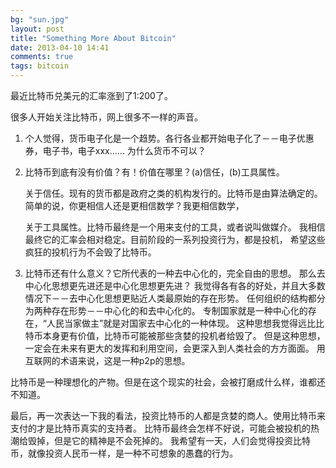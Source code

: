 ```yaml
---
bg: "sun.jpg"
layout: post
title: "Something More About Bitcoin"
date: 2013-04-10 14:41
comments: true
tags: bitcoin
---
```


最近比特币兑美元的汇率涨到了1:200了。


很多人开始关注比特币，网上很多不一样的声音。

1. 个人觉得，货币电子化是一个趋势。各行各业都开始电子化了－－电子优惠券，电子书，电子xxx......
为什么货币不可以？

2. 比特币到底有没有价值？有！价值在哪里？(a)信任，(b)工具属性。

	关于信任。现有的货币都是政府之类的机构发行的。比特币是由算法确定的。
       	简单的说，你更相信人还是更相信数学？我更相信数学，


	关于工具属性。比特币最终是一个用来支付的工具，或者说叫做媒介。
	我相信最终它的汇率会相对稳定。目前阶段的一系列投资行为，都是投机，
	希望这些疯狂的投机行为不会毁了比特币。

3. 比特币还有什么意义？它所代表的一种去中心化的，完全自由的思想。
那么去中心化思想更先进还是中心化思想更先进？
我觉得各有各的好处，并且大多数情况下－－去中心化思想更贴近人类最原始的存在形势。
任何组织的结构都分为两种存在形势－－中心化的和去中心化的。
专制国家就是一种中心化的存在，“人民当家做主”就是对国家去中心化的一种体现。
这种思想我觉得远比比特币本身更有价值，比特币可能被那些贪婪的投机者给毁了。
但是这种思想，一定会在未来有更大的发挥和利用空间，会更深入到人类社会的方方面面。
用互联网的术语来说，这是一种p2p的思想。


比特币是一种理想化的产物。但是在这个现实的社会，会被打磨成什么样，谁都还不知道。


最后，再一次表达一下我的看法，投资比特币的人都是贪婪的商人。使用比特币来支付的才是比特币真实的支持者。
比特币最终会怎样不好说，可能会被投机的热潮给毁掉，但是它的精神是不会死掉的。
我希望有一天，人们会觉得投资比特币，就像投资人民币一样，是一种不可想象的愚蠢的行为。


